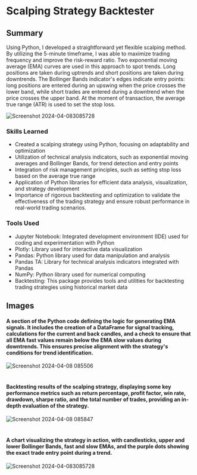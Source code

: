 # Scalping Strategy Backtester

## Summary
Using Python, I developed a straightforward yet flexible scalping method. By utilizing the 5-minute timeframe, I was able to maximize trading frequency and improve the risk-reward ratio. Two exponential moving average (EMA) curves are used in this approach to spot trends. Long positions are taken during uptrends and short positions are taken during downtrends. The Bollinger Bands indicator's edges indicate entry points: long positions are entered during an upswing when the price crosses the lower band, while short trades are entered during a downtrend when the price crosses the upper band. At the moment of transaction, the average true range (ATR) is used to set the stop loss.

![Screenshot 2024-04-083085728](https://github.com/sarch25/Simple-Scalping-Strategy/assets/130470960/80dfa682-9f5f-4e0e-a0f5-86efada2e797)

### Skills Learned

- Created a scalping strategy using Python, focusing on adaptability and optimization
- Utilization of technical analysis indicators, such as exponential moving averages and Bollinger Bands, for trend detection and entry points
- Integration of risk management principles, such as setting stop loss based on the average true range
- Application of Python libraries for efficient data analysis, visualization, and strategy development
- Importance of rigorous backtesting and optimization to validate the effectiveness of the trading strategy and ensure robust performance in real-world trading scenarios.

### Tools Used

- Jupyter Notebook: Integrated development environment (IDE) used for coding and experimentation with Python
- Plotly: Library used for interactive data visualization
- Pandas: Python library used for data manipulation and analysis
- Pandas TA: Library for technical analysis indicators integrated with Pandas
- NumPy: Python library used for numerical computing
- Backtesting: This package provides tools and utilities for backtesting trading strategies using historical market data

## Images

#### A section of the Python code defining the logic for generating EMA signals. It includes the creation of a DataFrame for signal tracking, calculations for the current and back candles, and a check to ensure that all EMA fast values remain below the EMA slow values during downtrends. This ensures precise alignment with the strategy's conditions for trend identification.

![Screenshot 2024-04-08 085506](https://github.com/sarch25/Simple-Scalping-Strategy/assets/130470960/7f204e56-92be-4538-8f75-616a7e905e50)
#

#### Backtesting results of the scalping strategy, displaying some key performance metrics such as return percentage, profit factor, win rate, drawdown, sharpe ratio, and the total number of trades, providing an in-depth evaluation of the strategy.
![Screenshot 2024-04-08 085847](https://github.com/sarch25/Simple-Scalping-Strategy/assets/130470960/983c9f30-0370-41d5-adbb-1776ddd5f6e4)
#

#### A chart visualizing the strategy in action, with candlesticks, upper and lower Bollinger Bands, fast and slow EMAs, and the purple dots showing the exact trade entry point during a trend.

![Screenshot 2024-04-083085728](https://github.com/sarch25/Simple-Scalping-Strategy/assets/130470960/80dfa682-9f5f-4e0e-a0f5-86efada2e797)
#
